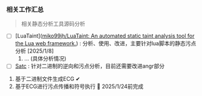 ### 相关工作汇总

> 相关静态分析工具源码分析

- [ ] [LuaTaint]([miko99jh/LuaTaint: An automated static taint analysis tool for the Lua web framework.](https://github.com/miko99jh/LuaTaint)) : 分析、使用、改进，主要针对lua脚本的静态污点分析 [2025/1/8]
  1. ... (具体分析情况)
- [ ]  [Satc](https://github.com/NSSL-SJTU/SaTC) : 针对二进制的逆向和污点分析，目前还需要改进angr部分
  1. 基于二进制文件生成ECG ✔
  2. 基于ECG进行污点传播和符号执行 🛑 2025/1/24前完成 

